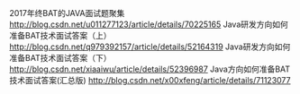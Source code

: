 2017年终BAT的JAVA面试题聚集
http://blog.csdn.net/u011277123/article/details/70225165
Java研发方向如何准备BAT技术面试答案（上）
http://blog.csdn.net/q979392157/article/details/52164319
Java研发方向如何准备BAT技术面试答案（下）
http://blog.csdn.net/xiaaiwu/article/details/52396987
Java方向如何准备BAT技术面试答案(汇总版)
http://blog.csdn.net/x00xfeng/article/details/71123077
